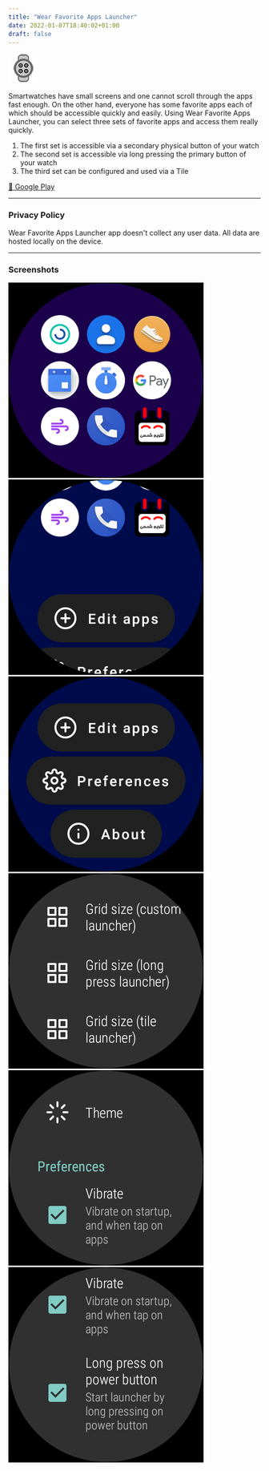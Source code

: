 ```yaml
---
title: "Wear Favorite Apps Launcher"
date: 2022-01-07T18:40:02+01:00
draft: false
---
```


![icon](/images/wear_favorite_apps_launcher/icon.png)

Smartwatches have small screens and one cannot scroll through the apps fast enough. On the other hand, everyone has some favorite apps each of which should be accessible quickly and easily. Using Wear Favorite Apps Launcher, you can select three sets of favorite apps and access them really quickly. 

1. The first set is accessible via a secondary physical button of your watch
2. The second set is accessible via long pressing the primary button of your watch
3. The third set can be configured and used via a Tile

[🔗 Google Play](https://play.google.com/store/apps/details?id=com.mbt925.wear.favoriteappslauncher)

---

### Privacy Policy
Wear Favorite Apps Launcher app doesn't collect any user data. All data are hosted locally on the device.

---

### Screenshots

![screenshot1](/images/wear_favorite_apps_launcher/screenshot1.png)
![screenshot2](/images/wear_favorite_apps_launcher/screenshot2.png)
![screenshot1](/images/wear_favorite_apps_launcher/screenshot3.png)
![screenshot2](/images/wear_favorite_apps_launcher/screenshot4.png)
![screenshot1](/images/wear_favorite_apps_launcher/screenshot5.png)
![screenshot2](/images/wear_favorite_apps_launcher/screenshot6.png)